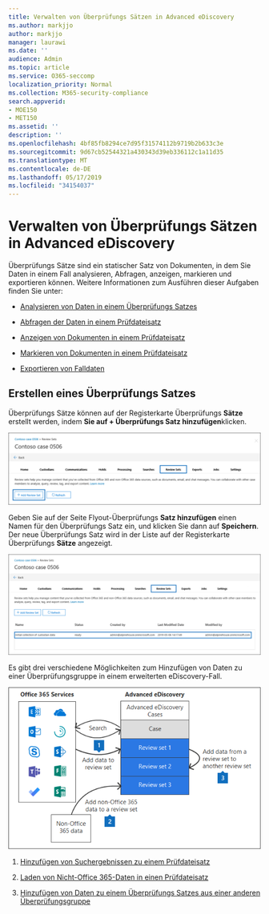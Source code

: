 ```yaml
---
title: Verwalten von Überprüfungs Sätzen in Advanced eDiscovery
ms.author: markjjo
author: markjjo
manager: laurawi
ms.date: ''
audience: Admin
ms.topic: article
ms.service: O365-seccomp
localization_priority: Normal
ms.collection: M365-security-compliance
search.appverid:
- MOE150
- MET150
ms.assetid: ''
description: ''
ms.openlocfilehash: 4bf85fb8294ce7d95f31574112b9719b2b633c3e
ms.sourcegitcommit: 9d67cb52544321a430343d39eb336112c1a11d35
ms.translationtype: MT
ms.contentlocale: de-DE
ms.lasthandoff: 05/17/2019
ms.locfileid: "34154037"
---
```

# <a name="manage-review-sets-in-advanced-ediscovery"></a>Verwalten von Überprüfungs Sätzen in Advanced eDiscovery

Überprüfungs Sätze sind ein statischer Satz von Dokumenten, in dem Sie Daten in einem Fall analysieren, Abfragen, anzeigen, markieren und exportieren können. Weitere Informationen zum Ausführen dieser Aufgaben finden Sie unter:

- [Analysieren von Daten in einem Überprüfungs Satzes](analyzing-data-in-review-set.md)

- [Abfragen der Daten in einem Prüfdateisatz](review-set-search.md)

- [Anzeigen von Dokumenten in einem Prüfdateisatz](view-documents-in-review-set.md)

- [Markieren von Dokumenten in einem Prüfdateisatz](tagging-documents.md)

- [Exportieren von Falldaten](exporting-data-ediscover20.md)

## <a name="create-a-review-set"></a>Erstellen eines Überprüfungs Satzes

Überprüfungs Sätze können auf der Registerkarte Überprüfungs **Sätze** erstellt werden, indem **Sie auf + Überprüfungs Satz hinzufügen**klicken.

![Hinzufügen eines Überprüfungs Satzes](../media/f45c51d9-585d-47d1-b7fb-0288715e0b6a.png)

Geben Sie auf der Seite Flyout-Überprüfungs **Satz hinzufügen** einen Namen für den Überprüfungs Satz ein, und klicken Sie dann auf **Speichern**.  Der neue Überprüfungs Satz wird in der Liste auf der Registerkarte Überprüfungs **Sätze** angezeigt.

![Neuer Überprüfungs Sätze auf der Registerkarte "Überarbeitungs Gruppe" aufgeführt](../media/AeDnewreviewset.png)

Es gibt drei verschiedene Möglichkeiten zum Hinzufügen von Daten zu einer Überprüfungsgruppe in einem erweiterten eDiscovery-Fall.

![Drei Methoden zum Hinzufügen zu einem Überprüfungs Satz](../media/1f1f4efd-c03b-4255-bc3d-df358e56549c.png)

1. [Hinzufügen von Suchergebnissen zu einem Prüfdateisatz](add-data-to-review-set.md)

2. [Laden von Nicht-Office 365-Daten in einen Prüfdateisatz](load-non-office365-data.md)

3. [Hinzufügen von Daten zu einem Überprüfungs Satzes aus einer anderen Überprüfungsgruppe](add-data-to-review-set-from-another-review-set.md)